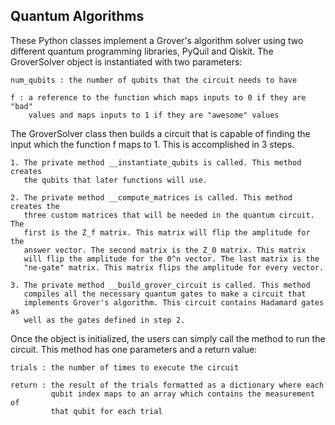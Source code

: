## Quantum Algorithms

These Python classes implement a Grover's algorithm solver using two different quantum programming libraries, PyQuil and Qiskit. The GroverSolver
object is instantiated with two parameters:

    num_qubits : the number of qubits that the circuit needs to have

    f : a reference to the function which maps inputs to 0 if they are "bad"
        values and maps inputs to 1 if they are "awesome" values

The GroverSolver class then builds a circuit that is capable of finding the
input which the function f maps to 1. This is accomplished in 3 steps.

    1. The private method __instantiate_qubits is called. This method creates
       the qubits that later functions will use.

    2. The private method __compute_matrices is called. This method creates the
       three custom matrices that will be needed in the quantum circuit. The
       first is the Z_f matrix. This matrix will flip the amplitude for the
       answer vector. The second matrix is the Z_0 matrix. This matrix
       will flip the amplitude for the 0^n vector. The last matrix is the
       "ne-gate" matrix. This matrix flips the amplitude for every vector.

    3. The private method __build_grover_circuit is called. This method
       compiles all the necessary quantum gates to make a circuit that
       implements Grover's algorithm. This circuit contains Hadamard gates as
       well as the gates defined in step 2.

Once the object is initialized, the users can simply call the method to run the
circuit. This method has one parameters and a return value:

    trials : the number of times to execute the circuit

    return : the result of the trials formatted as a dictionary where each
             qubit index maps to an array which contains the measurement of
             that qubit for each trial
